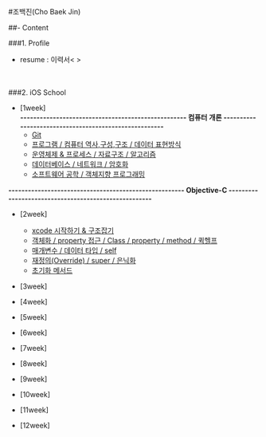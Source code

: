 #조백진(Cho Baek Jin)

##- Content

###1. Profile
- resume : 이력서< >

<br><br>
###2. iOS School

- [1week]  
**--------------------------------------------------- 컴퓨터 개론 ------------------------------------------------------<br>**
	- [Git](https://github.com/BaekJinCho/iOS.school/tree/master/ConceptProject/170109)
	- [프로그램 / 컴퓨터 역사,구성,구조 / 데이터 표현방식](https://github.com/BaekJinCho/iOS.school/tree/master/ConceptProject/170110)
	- [운영체제 & 프로세스 / 자료구조 / 알고리즘](https://github.com/BaekJinCho/iOS.school/tree/master/ConceptProject/170111)
	- [데이터베이스 / 네트워크 / 암호화](https://github.com/BaekJinCho/iOS.school/tree/master/ConceptProject/170112)
	- [소프트웨어 공학 / 객체지향 프로그래밍](https://github.com/BaekJinCho/iOS.school/tree/master/ConceptProject/170113)


**------------------------------------------------------ Objective-C -----------------------------------------------------**

- [2week]
	- [xcode 시작하기 & 구조잡기](https://github.com/BaekJinCho/iOS.school/tree/master/ConceptProject/170116)
	-  [객체화 / property 접근 / Class / property / method / 퀵헬프](https://github.com/BaekJinCho/iOS.school/tree/master/ConceptProject/170117)
	- [매개변수 / 데이터 타입 / self](https://github.com/BaekJinCho/iOS.school/tree/master/ConceptProject/17011819)
	- [재정의(Override) / super / 은닉화](https://github.com/BaekJinCho/iOS.school/tree/master/ConceptProject/170119)
	- [초기화 메서드](https://github.com/BaekJinCho/iOS.school/tree/master/ConceptProject/170120)

- [3week]


- [4week]

- [5week]

- [6week]

- [7week]

- [8week]

- [9week]

- [10week]

- [11week]

- [12week]
